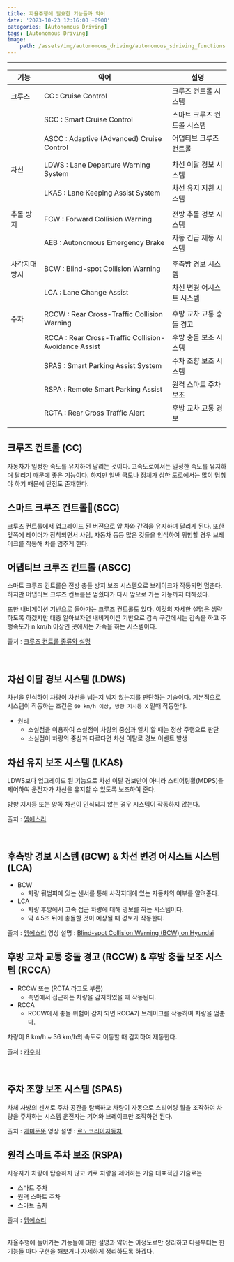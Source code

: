 ```yaml
---
title: 자율주행에 필요한 기능들과 약어
date: '2023-10-23 12:16:00 +0900'
categories: [Autonomous Driving]
tags: [Autonomous Driving]
image: 
    path: /assets/img/autonomous_driving/autonomous_sdriving_functions.png
---
```



***

| 기능                    | 약어  | 설명                                       |
|------------------------|-------|------------------------------------------|
| 크루즈                    | CC : Cruise Control | 크루즈 컨트롤 시스템                       |
|                       | SCC : Smart Cruise Control   | 스마트 크루즈 컨트롤 시스템                 |
|                       | ASCC : Adaptive (Advanced) Cruise Control | 어댑티브 크루즈 컨트롤                    |
| | | 
|         차선             | LDWS : Lane Departure Warning System  | 차선 이탈 경보 시스템                      |
|                       | LKAS : Lane Keeping Assist System | 차선 유지 지원 시스템                      |
| | |         
|        추돌 방지               | FCW : Forward Collision Warning  | 전방 추돌 경보 시스템                      |
|                       | AEB : Autonomous Emergency Brake  | 자동 긴급 제동 시스템                      |
|| | 
| 사각지대 방지            | BCW : Blind-spot Collision Warning | 후측방 경보 시스템  |
|             | LCA : Lane Change Assist | 차선 변경 어시스트 시스템  |
| | | |
|      주차       | RCCW : Rear Cross-Traffic Collision Warning | 후방 교차 교통 충돌 경고  |
| | RCCA : Rear Cross-Traffic Collision-Avoidance Assist |후방 충돌 보조 시스템|
|                      | SPAS : Smart Parking Assist System  | 주차 조향 보조 시스템                     |
|                       | RSPA : Remote Smart Parking Assist | 원격 스마트 주차 보조                     |
|                       | RCTA : Rear Cross Traffic Alert | 후방 교차 교통 경보 |
| | |                  


## 크루즈 컨트롤 (CC)
자동차가 일정한 속도를 유지하며 달리는 것이다. 
고속도로에서는 일정한 속도를 유지하며 달리기 때문에 좋은 기능이다.
하지만 일반 국도나 정체가 심한 도로에서는 많이 멈춰야 하기 때문에 단점도 존재한다. 

## 스마트 크루즈 컨트롤(SCC)
크루즈 컨트롤에서 업그레이드 된 버전으로 앞 차와 간격을 유지하며 달리게 된다. 
또한 앞쪽에 레이더가 장착되면서 사람, 자동차 등등 많은 것들을 인식하여 위험할 경우 브레이크를 작동해 차를 멈추게 한다.

## 어댑티브 크루즈 컨트롤 (ASCC)
스마트 크루즈 컨트롤은 전방 충돌 방지 보조 시스템으로 브레이크가 작동되면 멈춘다.
하지만 어댑티브 크루즈 컨트롤은 멈췄다가 다시 앞으로 가는 기능까지 더해졌다.


또한 내비게이션 기반으로 돌아가는 크루즈 컨트롤도 있다.
이것의 자세한 설명은 생략하도록 하겠지만 대충 알아보자면 내비게이션 기반으로 감속 구간에서는 
감속을 하고 주행속도가 n km/h 이상인 곳에서는 가속을 하는 시스템이다.

출처 : [크루즈 컨트롤 종류와 설명](https://m.post.naver.com/viewer/postView.naver?volumeNo=33508906&memberNo=35796412)

<br>


## 차선 이탈 경보 시스템 (LDWS)
차선을 인식하여 차량이 차선을 넘는지 넘지 않는지를 판단하는 기술이다. 
기본적으로 시스템이 작동하는 조건은 `60 km/h 이상, 방향 지시등 X` 일때 작동한다.

- 원리
	- 소실점을 이용하여 소실점이 차량의 중심과 일치 할 때는 정상 주행으로 판단
	- 소실점이 차량의 중심과 다르다면 차선 이탈로 경보 이벤트 발생 

## 차선 유지 보조 시스템 (LKAS)
LDWS보다 업그레이드 된 기능으로 차선 이탈 경보만이 아니라 스티어링휠(MDPS)을 제어하여 운전자가 차선을 유지할 수 있도록 보조하여 준다.

방향 지시등 또는 양쪽 차선이 인식되지 않는 경우 시스템이 작동하지 않는다.

출처 : [엠에스리](https://m.blog.naver.com/lagrange0115/220990235341)

<br>


## 후측방 경보 시스템 (BCW) & 차선 변경 어시스트 시스템 (LCA)
- BCW
	- 차량 뒷범퍼에 있는 센서를 통해 사각지대에 있는 자동차의 여부를 알려준다.
- LCA
	- 차량 후방에서 고속 접근 차량에 대해 경보를 하는 시스템이다.
	- 약 4.5초 뒤에 충돌할 것이 예상될 때 경보가 작동한다.

출처 : [엠에스리](https://m.post.naver.com/viewer/postView.naver?volumeNo=30244005&memberNo=28844427)
영상 설명 : [Blind-spot Collision Warning (BCW) on Hyundai](https://www.youtube.com/watch?v=BcHcfhn5_gg)



## 후방 교차 교통 충돌 경고 (RCCW) & 후방 충돌 보조 시스템 (RCCA)
- RCCW 또는 (RCTA 라고도 부름)
	- 측면에서 접근하는 차량을 감지하였을 때 작동된다. 
- RCCA 
	- RCCW에서 충돌 위험이 감지 되면 RCCA가 브레이크를 작동하여 차량을 멈춘다.

차량이 8 km/h ~ 36 km/h의 속도로 이동할 때 감지하여 제동한다. 

출처 : [카수리](https://post.naver.com/viewer/postView.naver?volumeNo=27892134&memberNo=30632401)

<br>

## 주차 조향 보조 시스템 (SPAS)
차체 사방의 센서로 주차 공간을 탐색하고 차량이 자동으로 스티어링 휠을 조작하여 차량을 주차하는 시스템 
운전자는 기어와 브레이크만 조작하면 된다.

출처 : [개미뚠뚠](https://m.blog.naver.com/papawolf8/220801686376)
영상 설명 : [르노코리아자동차](https://www.youtube.com/watch?v=OAYqjk2phwc)

## 원격 스마트 주차 보조 (RSPA)
사용자가 차량에 탑승하지 않고 키로 차량을 제어하는 기술 
대표적인 기술로는 
- 스마트 주차 
- 원격 스마트 주차 
- 스마트 출차 

출처 : [엠에스리](https://blog.naver.com/PostView.naver?blogId=lagrange0115&logNo=222650687242)


<br>
자율주행에 들어가는 기능들에 대한 설명과 약어는 이정도로만 정리하고 다음부터는 한 기능들 마다 구현을 해보거나 자세하게 정리하도록 하겠다. 


